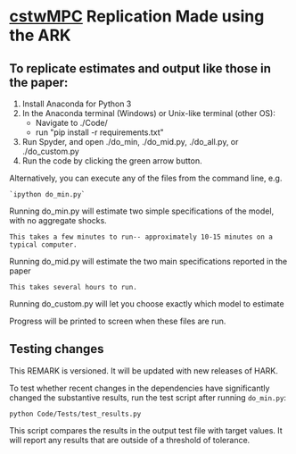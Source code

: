 # [cstwMPC](http://econ.jhu.edu/people/ccarroll/papers/cstwMPC) Replication Made using the ARK

## To replicate estimates and output like those in the paper: 

1. Install Anaconda for Python 3
2. In the Anaconda terminal (Windows) or Unix-like terminal (other OS):
    - Navigate to ./Code/
    - run "pip install -r requirements.txt"
3. Run Spyder, and open ./do_min, ./do_mid.py, ./do_all.py, or ./do_custom.py
4. Run the code by clicking the green arrow button.

Alternatively, you can execute any of the files from the command line, e.g.

	`ipython do_min.py`

Running do_min.py will estimate two simple specifications of the model, with no aggregate shocks.

    This takes a few minutes to run-- approximately 10-15 minutes on a typical computer.

Running do_mid.py will estimate the two main specifications reported in the paper

	This takes several hours to run.

Running do_custom.py will let you choose exactly which model to estimate

Progress will be printed to screen when these files are run.

## Testing changes

This REMARK is versioned. It will be updated with new releases of HARK.

To test whether recent changes in the dependencies have significantly changed the substantive results, run the test script after running `do_min.py`:

```
python Code/Tests/test_results.py
```

This script compares the results in the output test file with target values.
It will report any results that are outside of a threshold of tolerance.
